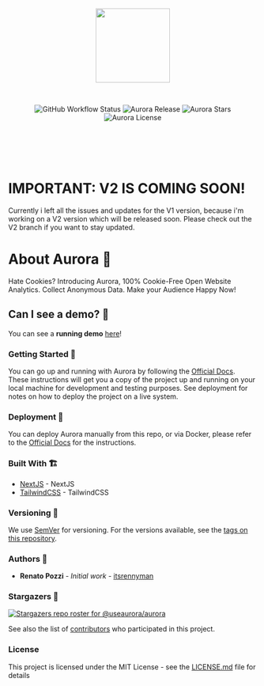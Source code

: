 <br/>

<p align="center">
<img height="150px" src="https://raw.githubusercontent.com/useaurora/aurora/main/public/logos/aurora_mini_blue.svg"/>
</p>

<br/>

<p align="center" style="padding-bottom:3rem">
<img alt="GitHub Workflow Status" src="https://img.shields.io/github/workflow/status/useaurora/aurora/Docker%20Hub%20Image%20CI?style=for-the-badge" />
<img alt="Aurora Release" src="https://img.shields.io/github/v/release/useaurora/aurora?style=for-the-badge" />
<img alt="Aurora Stars" src="https://img.shields.io/github/stars/useaurora/aurora?style=for-the-badge" />
<img alt="Aurora License" src="https://img.shields.io/github/license/useaurora/aurora?style=for-the-badge" />
</p>

<br/>

# IMPORTANT: V2 IS COMING SOON!

Currently i left all the issues and updates for the V1 version, because i'm working on a V2 version which will be released soon. Please check out the V2 branch if you want to stay updated.

# About Aurora 🌈

Hate Cookies? Introducing Aurora, 100% Cookie-Free Open Website Analytics. Collect Anonymous Data. Make your Audience Happy Now!

## Can I see a demo? 👀

You can see a **running demo** [here](https://demo.useaurora.app/s/f3d811716007dcfbbec4c155d00a30dc)!

### Getting Started 🤩

You can go up and running with Aurora by following the [Official Docs](https://useaurora.app/docs/getting-started/installation). These instructions will get you a copy of the project up and running on your local machine for development and testing purposes. See deployment for notes on how to deploy the project on a live system.

### Deployment 🛫

You can deploy Aurora manually from this repo, or via Docker, please refer to the [Official Docs](https://useaurora.app/docs/getting-started/installation) for the instructions.

### Built With 🏗️

- [NextJS](https://nextjs.org/) - NextJS
- [TailwindCSS](https://tailwindcss.com/) - TailwindCSS

### Versioning 🚦

We use [SemVer](http://semver.org/) for versioning. For the versions available, see the [tags on this repository](https://github.com/useaurora/aurora/tags).

### Authors 🙋

- **Renato Pozzi** - _Initial work_ - [itsrennyman](https://github.com/itsrennyman)

### Stargazers 🌟

[![Stargazers repo roster for @useaurora/aurora](https://reporoster.com/stars/useaurora/aurora)](https://github.com/useaurora/aurora/stargazers)

See also the list of [contributors](https://github.com/useaurora/aurora/contributors) who participated in this project.

### License

This project is licensed under the MIT License - see the [LICENSE.md](LICENSE.md) file for details
